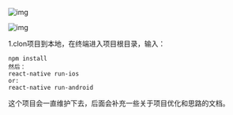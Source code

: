 ![img](https://github.com/1035901787/React-native-AircraftBattle/blob/master/screenshots/gif1.gif)

![img](https://github.com/1035901787/React-native-AircraftBattle/blob/master/screenshots/gif2.gif)

1.clon项目到本地，在终端进入项目根目录，输入：

```
npm install
然后：
react-native run-ios 
or:
react-native run-android

```
这个项目会一直维护下去，后面会补充一些关于项目优化和思路的文档。
